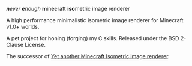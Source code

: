 <em><strong>n</strong>ever <strong>e</strong>nough</em> <strong>m</strong>ine<strong>c</strong>raft <strong>iso</strong>metric image renderer

<!---
nemciso
Never Enough minecraft isometric image renderer
-->

A high performance minimalistic isometric image renderer for Minecraft v1.0+ worlds.

A pet project for honing (forging) my C skills. Released under the BSD 2-Clause License.

The successor of [Yet another Minecraft Isometric image renderer](https://code.google.com/p/yamciso/).

